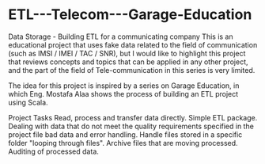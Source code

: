 # ETL---Telecom---Garage-Education
Data Storage - Building ETL for a communicating company
This is an educational project that uses fake data related to the field of communication (such as IMSI / IMEI / TAC / SNR), but I would like to highlight this project that reviews concepts and topics that can be applied in any other project, and the part of the field of Tele-communication in this series is very limited.

The idea for this project is inspired by a series on Garage Education, in which Eng. Mostafa Alaa shows the process of building an ETL project using Scala.

Project Tasks
Read, process and transfer data directly. Simple ETL package.
Dealing with data that do not meet the quality requirements specified in the project file bad data and error handling.
Handle files stored in a specific folder "looping through files".
Archive files that are moving processed.
Auditing of processed data.
